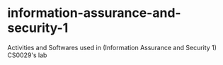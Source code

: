 # information-assurance-and-security-1
Activities and Softwares used in (Information Assurance and Security 1) CS0029's lab
